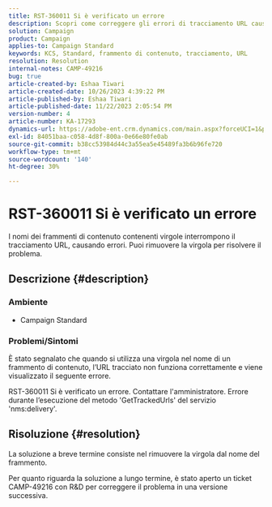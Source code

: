 ```yaml
---
title: RST-360011 Si è verificato un errore
description: Scopri come correggere gli errori di tracciamento URL causati da virgole nei nomi dei frammenti di contenuto.
solution: Campaign
product: Campaign
applies-to: Campaign Standard
keywords: KCS, Standard, frammento di contenuto, tracciamento, URL
resolution: Resolution
internal-notes: CAMP-49216
bug: true
article-created-by: Eshaa Tiwari
article-created-date: 10/26/2023 4:39:22 PM
article-published-by: Eshaa Tiwari
article-published-date: 11/22/2023 2:05:54 PM
version-number: 4
article-number: KA-17293
dynamics-url: https://adobe-ent.crm.dynamics.com/main.aspx?forceUCI=1&pagetype=entityrecord&etn=knowledgearticle&id=7ff3d131-1e74-ee11-9ae7-6045bd0063aa
exl-id: 84051baa-c058-4d8f-800a-0e66e80fe0ab
source-git-commit: b38cc53984d44c3a55ea5e45489fa3b6b96fe720
workflow-type: tm+mt
source-wordcount: '140'
ht-degree: 30%

---
```


# RST-360011 Si è verificato un errore


I nomi dei frammenti di contenuto contenenti virgole interrompono il tracciamento URL, causando errori. Puoi rimuovere la virgola per risolvere il problema.

## Descrizione {#description}


### <b>Ambiente</b>

- Campaign Standard




### <b>Problemi/Sintomi</b>

È stato segnalato che quando si utilizza una virgola nel nome di un frammento di contenuto, l’URL tracciato non funziona correttamente e viene visualizzato il seguente errore.

RST-360011 Si è verificato un errore. Contattare l&#39;amministratore.
Errore durante l’esecuzione del metodo &#39;GetTrackedUrls&#39; del servizio &#39;nms:delivery&#39;.






## Risoluzione {#resolution}


La soluzione a breve termine consiste nel rimuovere la virgola dal nome del frammento.

Per quanto riguarda la soluzione a lungo termine, è stato aperto un ticket CAMP-49216 con R&amp;D per correggere il problema in una versione successiva.
